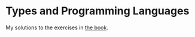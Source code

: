 # Types and Programming Languages

My solutions to the exercises in [the book][types and programming languages].

[types and programming languages]: https://www.cis.upenn.edu/~bcpierce/tapl/
